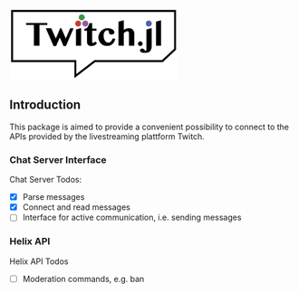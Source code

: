 <img style="height:9em;" alt="Twitch.jl" src="assets/logo.svg"/>

## Introduction

This package is aimed to provide a convenient possibility to connect to the APIs provided by the 
livestreaming plattform Twitch. 

### Chat Server Interface

Chat Server Todos:
- [x] Parse messages
- [x] Connect and read messages
- [ ] Interface for active communication, i.e. sending messages

### Helix API 

Helix API Todos
- [ ] Moderation commands, e.g. ban
